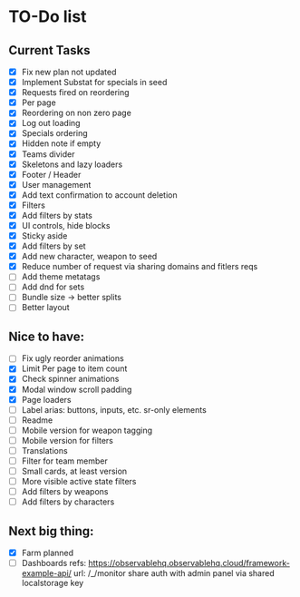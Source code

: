 # TO-Do list

## Current Tasks

- [x] Fix new plan not updated
- [x] Implement Substat for specials in seed
- [x] Requests fired on reordering
- [x] Per page
- [x] Reordering on non zero page
- [x] Log out loading
- [x] Specials ordering
- [x] Hidden note if empty
- [x] Teams divider
- [x] Skeletons and lazy loaders
- [x] Footer / Header
- [x] User management
- [x] Add text confirmation to account deletion
- [x] Filters
- [x] Add filters by stats
- [x] UI controls, hide blocks
- [x] Sticky aside
- [x] Add filters by set
- [x] Add new character, weapon to seed
- [x] Reduce number of request via sharing domains and fitlers reqs
- [ ] Add theme metatags
- [ ] Add dnd for sets
- [ ] Bundle size -> better splits
- [ ] Better layout

## Nice to have:

- [ ] Fix ugly reorder animations
- [x] Limit Per page to item count
- [x] Check spinner animations
- [x] Modal window scroll padding
- [x] Page loaders
- [ ] Label arias: buttons, inputs, etc. sr-only elements
- [ ] Readme
- [ ] Mobile version for weapon tagging
- [ ] Mobile version for filters
- [ ] Translations
- [ ] Filter for team member
- [ ] Small cards, at least version
- [ ] More visible active state filters
- [ ] Add filters by weapons
- [ ] Add filters by characters

## Next big thing:

- [x] Farm planned
- [ ] Dashboards
    refs: https://observablehq.observablehq.cloud/framework-example-api/
    url: /_/monitor
    share auth with admin panel via shared localstorage key
